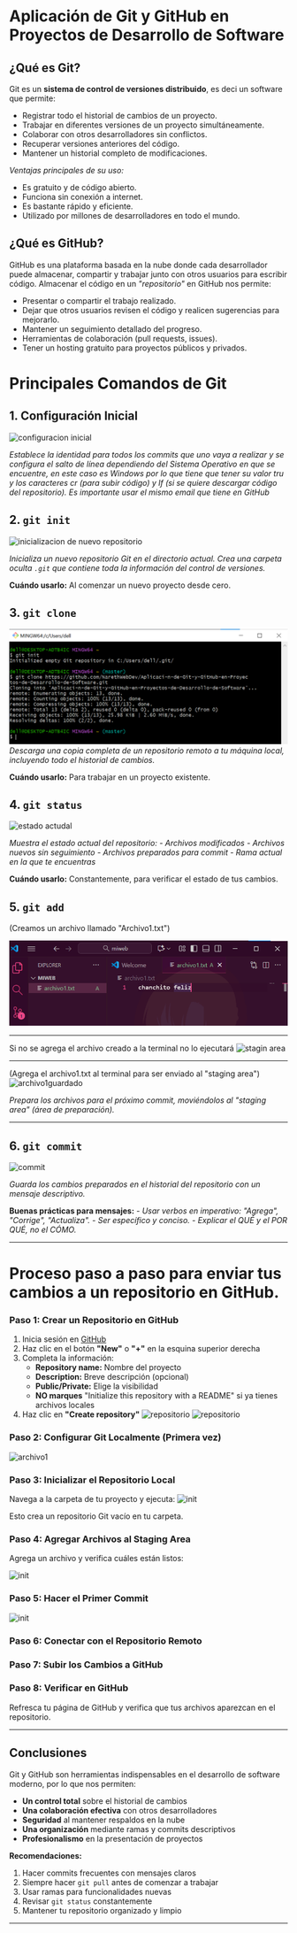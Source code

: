 # Aplicación de Git y GitHub en Proyectos de Desarrollo de Software

##  ¿Qué es Git?

Git es un **sistema de control de versiones distribuido**, es deci un software que permite:

- Registrar todo el historial de cambios de un proyecto.
- Trabajar en diferentes versiones de un proyecto simultáneamente.
- Colaborar con otros desarrolladores sin conflictos.
- Recuperar versiones anteriores del código.
- Mantener un historial completo de modificaciones.

*Ventajas principales de su uso:*
- Es gratuito y de código abierto.
- Funciona sin conexión a internet.
- Es bastante rápido y eficiente.
- Utilizado por millones de desarrolladores en todo el mundo.

## ¿Qué es GitHub?

GitHub es una plataforma basada en la nube donde cada desarrollador puede almacenar, compartir y trabajar junto con otros usuarios para escribir código. Almacenar el código en un *"repositorio"* en GitHub nos permite:

- Presentar o compartir el trabajo realizado.
- Dejar que otros usuarios revisen el código y realicen sugerencias para mejorarlo.
- Mantener un seguimiento detallado del progreso.
- Herramientas de colaboración (pull requests, issues).
- Tener un hosting gratuito para proyectos públicos y privados.

# Principales Comandos de Git

## 1. Configuración Inicial
![configuracion inicial](Imágenes/configuracion.png)

_Establece la identidad para todos los commits que uno vaya a realizar y se configura el salto de línea dependiendo del Sistema Operativo en que se encuentre, en este caso es Windows por lo que tiene que tener su valor tru y los caracteres cr (para subir código) y lf (si se quiere descargar código del repositorio). Es importante usar el mismo email que tiene en GitHub_

## 2. `git init`
![inicializacion de nuevo repositorio](Imágenes/init.png)

_Inicializa un nuevo repositorio Git en el directorio actual. Crea una carpeta oculta `.git` que contiene toda la información del control de versiones._

**Cuándo usarlo:** Al comenzar un nuevo proyecto desde cero.

## 3. `git clone`
![copia](Imágenes/clone.png)
_Descarga una copia completa de un repositorio remoto a tu máquina local, incluyendo todo el historial de cambios._

**Cuándo usarlo:** Para trabajar en un proyecto existente.

## 4. `git status`

![estado actudal](Imágenes/gitstatus.png)

_Muestra el estado actual del repositorio:_
_- Archivos modificados_
_- Archivos nuevos sin seguimiento_
_- Archivos preparados para commit_
_- Rama actual en la que te encuentras_

**Cuándo usarlo:** Constantemente, para verificar el estado de tus cambios.

## 5. `git add`
(Creamos un archivo llamado "Archivo1.txt")

![archivo1](Imágenes/archivo1.png)

---

Si no se agrega el archivo creado a la terminal no lo ejecutará
![stagin area](Imágenes/gitadd.png)

---

(Agrega el archivo1.txt al terminal para ser enviado al "staging area")
![archivo1guardado](Imágenes/archivo1guardado.png)

_Prepara los archivos para el próximo commit, moviéndolos al "staging area" (área de preparación)._

---

## 6. `git commit`
![commit](Imágenes/commit.png)

_Guarda los cambios preparados en el historial del repositorio con un mensaje descriptivo._

**Buenas prácticas para mensajes:**
_- Usar verbos en imperativo: "Agrega", "Corrige", "Actualiza"._
_- Ser específico y conciso._
_- Explicar el QUÉ y el POR QUÉ, no el CÓMO._

---
# Proceso paso a paso para enviar tus cambios a un repositorio en GitHub.

### Paso 1: Crear un Repositorio en GitHub

1. Inicia sesión en [GitHub](https://github.com)
2. Haz clic en el botón **"New"** o **"+"** en la esquina superior derecha
3. Completa la información:
   - **Repository name:** Nombre del proyecto
   - **Description:** Breve descripción (opcional)
   - **Public/Private:** Elige la visibilidad
   - **NO marques** "Initialize this repository with a README" si ya tienes archivos locales
4. Haz clic en **"Create repository"**
![repositorio](Imágenes/repositorio.png)
![repositorio](Imágenes/repositorio1.png)
### Paso 2: Configurar Git Localmente (Primera vez)
![archivo1](Imágenes/configuracion.png)

### Paso 3: Inicializar el Repositorio Local

Navega a la carpeta de tu proyecto y ejecuta:
![init](Imágenes/init.png)

Esto crea un repositorio Git vacío en tu carpeta.

### Paso 4: Agregar Archivos al Staging Area
Agrega un archivo y verifica cuáles están listos: 

![init](Imágenes/archivo1guardado.png)

### Paso 5: Hacer el Primer Commit
![init](Imágenes/commit.png)

### Paso 6: Conectar con el Repositorio Remoto
### Paso 7: Subir los Cambios a GitHub
### Paso 8: Verificar en GitHub
Refresca tu página de GitHub y verifica que tus archivos aparezcan en el repositorio.

---

## Conclusiones

Git y GitHub son herramientas indispensables en el desarrollo de software moderno, por lo que nos permiten:

- **Un control total** sobre el historial de cambios
- **Una colaboración efectiva** con otros desarrolladores
- **Seguridad** al mantener respaldos en la nube
- **Una organización** mediante ramas y commits descriptivos
- **Profesionalismo** en la presentación de proyectos

**Recomendaciones:**

1. Hacer commits frecuentes con mensajes claros
2. Siempre hacer `git pull` antes de comenzar a trabajar
3. Usar ramas para funcionalidades nuevas
4. Revisar `git status` constantemente
5. Mantener tu repositorio organizado y limpio

---
